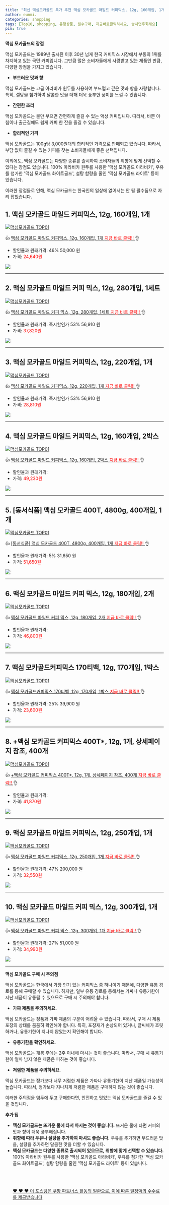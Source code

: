 ```yaml
---
title: "최신 맥심모카골드 특가 추천 맥심 모카골드 마일드 커피믹스, 12g, 160개입, 1개 비교 장점"
author: eunmi.
categories: shopping
tags: [Top10, shopping, 유행상품, 필수구매, 지금바로클릭하세요, 놓치면후회해요]
pin: true
---
```

**맥심 모카골드의 장점**

맥심 모카골드는 1989년 출시된 이후 30년 넘게 한국 커피믹스 시장에서 부동의 1위를 차지하고 있는 국민 커피입니다. 그만큼 많은 소비자들에게 사랑받고 있는 제품인 만큼, 다양한 장점을 가지고 있습니다.

* **부드러운 맛과 향**

맥심 모카골드는 고급 아라비카 원두를 사용하여 부드럽고 깊은 맛과 향을 자랑합니다. 특히, 설탕을 첨가하여 달콤한 맛을 더해 더욱 풍부한 풍미를 느낄 수 있습니다.

* **간편한 조리**

맥심 모카골드는 물만 부으면 간편하게 즐길 수 있는 액상 커피입니다. 따라서, 바쁜 아침이나 출근길에도 쉽게 커피 한 잔을 즐길 수 있습니다.

* **합리적인 가격**

맥심 모카골드는 100g당 3,000원대의 합리적인 가격으로 판매되고 있습니다. 따라서, 부담 없이 즐길 수 있는 커피를 찾는 소비자들에게 좋은 선택입니다.

이외에도, 맥심 모카골드는 다양한 종류를 출시하여 소비자들의 취향에 맞게 선택할 수 있다는 장점도 있습니다. 100% 아라비카 원두를 사용한 '맥심 모카골드 아라비카', 우유를 첨가한 '맥심 모카골드 화이트골드', 설탕 함량을 줄인 '맥심 모카골드 라이트' 등이 있습니다.

이러한 장점들로 인해, 맥심 모카골드는 한국인의 일상에 없어서는 안 될 필수품으로 자리 잡았습니다.

   

## 1. 맥심 모카골드 마일드 커피믹스, 12g, 160개입, 1개

[![맥심모카골드 TOP01](https://thumbnail6.coupangcdn.com/thumbnails/remote/230x230ex/image/retail/images/4282376875770945-55003122-84cd-4bb6-860f-25e4f7e5eece.jpg)](https://link.coupang.com/re/AFFSDP?lptag=AF3617701&subid=GithubCoopas&pageKey=7525033092&traceid=V0-153&itemId=17657253101&vendorItemId=71030128009)


👍 [맥심 모카골드 마일드 커피믹스, 12g, 160개입, 1개 <font color=red> 지금 바로 클릭!! </font> ](https://link.coupang.com/re/AFFSDP?lptag=AF3617701&subid=GithubCoopas&pageKey=7525033092&traceid=V0-153&itemId=17657253101&vendorItemId=71030128009) 👌 


- 할인율과 원래가격: 46%  50,000   원
- 가격: <span style='color:red'>24,640원</span>

[![](/discount_price.png)](https://link.coupang.com/re/AFFSDP?lptag=AF3617701&subid=GithubCoopas&pageKey=7525033092&traceid=V0-153&itemId=17657253101&vendorItemId=71030128009)

---


   

## 2. 맥심 모카골드 마일드 커피 믹스, 12g, 280개입, 1세트

[![맥심모카골드 TOP01](https://thumbnail8.coupangcdn.com/thumbnails/remote/230x230ex/image/vendor_inventory/6d53/1a1779e4556b8b8de10d2b3fed51b5fc797bd2d7bd0431ecbd4b2c507e18.jpeg)](https://link.coupang.com/re/AFFSDP?lptag=AF3617701&subid=GithubCoopas&pageKey=7525033092&traceid=V0-153&itemId=19257248420&vendorItemId=87029109371)


👍 [맥심 모카골드 마일드 커피 믹스, 12g, 280개입, 1세트 <font color=red> 지금 바로 클릭!! </font> ](https://link.coupang.com/re/AFFSDP?lptag=AF3617701&subid=GithubCoopas&pageKey=7525033092&traceid=V0-153&itemId=19257248420&vendorItemId=87029109371) 👌 


- 할인율과 원래가격: 즉시할인가 53%  56,910   원
- 가격: <span style='color:red'>37,820원</span>

[![](/discount_price.png)](https://link.coupang.com/re/AFFSDP?lptag=AF3617701&subid=GithubCoopas&pageKey=7525033092&traceid=V0-153&itemId=19257248420&vendorItemId=87029109371)

---


   

## 3. 맥심 모카골드 마일드 커피믹스, 12g, 220개입, 1개

[![맥심모카골드 TOP01](https://thumbnail6.coupangcdn.com/thumbnails/remote/230x230ex/image/vendor_inventory/40cd/e62000f1b176b6e246be7c41aea2a559a0db555a7ee5ee4d9fae5e868889.jpg)](https://link.coupang.com/re/AFFSDP?lptag=AF3617701&subid=GithubCoopas&pageKey=7525033092&traceid=V0-153&itemId=16456198383&vendorItemId=86288232850)


👍 [맥심 모카골드 마일드 커피믹스, 12g, 220개입, 1개 <font color=red> 지금 바로 클릭!! </font> ](https://link.coupang.com/re/AFFSDP?lptag=AF3617701&subid=GithubCoopas&pageKey=7525033092&traceid=V0-153&itemId=16456198383&vendorItemId=86288232850) 👌 


- 할인율과 원래가격: 즉시할인가 53%  56,910   원
- 가격: <span style='color:red'>28,810원</span>

[![](/discount_price.png)](https://link.coupang.com/re/AFFSDP?lptag=AF3617701&subid=GithubCoopas&pageKey=7525033092&traceid=V0-153&itemId=16456198383&vendorItemId=86288232850)

---


   

## 4. 맥심 모카골드 마일드 커피믹스, 12g, 160개입, 2박스

[![맥심모카골드 TOP01](https://thumbnail10.coupangcdn.com/thumbnails/remote/230x230ex/image/retail/images/631250883165396-16465121-4eec-4ffc-b626-d6f444fc7600.jpg)](https://link.coupang.com/re/AFFSDP?lptag=AF3617701&subid=GithubCoopas&pageKey=7525033092&traceid=V0-153&itemId=29650653&vendorItemId=85072690879)


👍 [맥심 모카골드 마일드 커피믹스, 12g, 160개입, 2박스 <font color=red> 지금 바로 클릭!! </font> ](https://link.coupang.com/re/AFFSDP?lptag=AF3617701&subid=GithubCoopas&pageKey=7525033092&traceid=V0-153&itemId=29650653&vendorItemId=85072690879) 👌 


- 할인율과 원래가격: 
- 가격: <span style='color:red'>49,230원</span>

[![](/discount_price.png)](https://link.coupang.com/re/AFFSDP?lptag=AF3617701&subid=GithubCoopas&pageKey=7525033092&traceid=V0-153&itemId=29650653&vendorItemId=85072690879)

---


   

## 5. [동서식품] 맥심 모카골드 400T, 4800g, 400개입, 1개

[![맥심모카골드 TOP01](https://thumbnail6.coupangcdn.com/thumbnails/remote/230x230ex/image/vendor_inventory/4cc4/708f15d0e000a7d414032f074bc7d23ba818cb661832458073fa7401babc.jpg)](https://link.coupang.com/re/AFFSDP?lptag=AF3617701&subid=GithubCoopas&pageKey=7525033092&traceid=V0-153&itemId=19575169624&vendorItemId=3919120623)


👍 [[동서식품] 맥심 모카골드 400T, 4800g, 400개입, 1개 <font color=red> 지금 바로 클릭!! </font> ](https://link.coupang.com/re/AFFSDP?lptag=AF3617701&subid=GithubCoopas&pageKey=7525033092&traceid=V0-153&itemId=19575169624&vendorItemId=3919120623) 👌 


- 할인율과 원래가격: 5%  31,650   원
- 가격: <span style='color:red'>51,650원</span>

[![](/discount_price.png)](https://link.coupang.com/re/AFFSDP?lptag=AF3617701&subid=GithubCoopas&pageKey=7525033092&traceid=V0-153&itemId=19575169624&vendorItemId=3919120623)

---


   

## 6. 맥심 모카골드 마일드 커피 믹스, 12g, 180개입, 2개

[![맥심모카골드 TOP01](https://thumbnail6.coupangcdn.com/thumbnails/remote/230x230ex/image/vendor_inventory/fdf1/f5c2977afa69e2431f6ba885e19f7955a38e67c2119cba99a2b22c46493d.jpg)](https://link.coupang.com/re/AFFSDP?lptag=AF3617701&subid=GithubCoopas&pageKey=7525033092&traceid=V0-153&itemId=18016950044&vendorItemId=86779979188)


👍 [맥심 모카골드 마일드 커피 믹스, 12g, 180개입, 2개 <font color=red> 지금 바로 클릭!! </font> ](https://link.coupang.com/re/AFFSDP?lptag=AF3617701&subid=GithubCoopas&pageKey=7525033092&traceid=V0-153&itemId=18016950044&vendorItemId=86779979188) 👌 


- 할인율과 원래가격: 
- 가격: <span style='color:red'>46,800원</span>

[![](/discount_price.png)](https://link.coupang.com/re/AFFSDP?lptag=AF3617701&subid=GithubCoopas&pageKey=7525033092&traceid=V0-153&itemId=18016950044&vendorItemId=86779979188)

---


   

## 7. 맥심 모카골드커피믹스 170티백, 12g, 170개입, 1박스

[![맥심모카골드 TOP01](https://thumbnail10.coupangcdn.com/thumbnails/remote/230x230ex/image/vendor_inventory/146a/49c093c22b2ac05fb6028aaf24a7463e4131a11e3aa32661b0bd00adf009.jpg)](https://link.coupang.com/re/AFFSDP?lptag=AF3617701&subid=GithubCoopas&pageKey=7525033092&traceid=V0-153&itemId=5564584442&vendorItemId=86779971298)


👍 [맥심 모카골드커피믹스 170티백, 12g, 170개입, 1박스 <font color=red> 지금 바로 클릭!! </font> ](https://link.coupang.com/re/AFFSDP?lptag=AF3617701&subid=GithubCoopas&pageKey=7525033092&traceid=V0-153&itemId=5564584442&vendorItemId=86779971298) 👌 


- 할인율과 원래가격: 25%  39,900   원
- 가격: <span style='color:red'>23,600원</span>

[![](/discount_price.png)](https://link.coupang.com/re/AFFSDP?lptag=AF3617701&subid=GithubCoopas&pageKey=7525033092&traceid=V0-153&itemId=5564584442&vendorItemId=86779971298)

---


   

## 8. +맥심 모카골드 커피믹스 400T*, 12g, 1개, 상세페이지 참조, 400개

[![맥심모카골드 TOP01](https://thumbnail9.coupangcdn.com/thumbnails/remote/230x230ex/image/vendor_inventory/2136/04212e38c63980fc342d43a4e8e15d2c398816f9674d589f13a3510e6bf5.jpg)](https://link.coupang.com/re/AFFSDP?lptag=AF3617701&subid=GithubCoopas&pageKey=7525025852&traceid=V0-153&itemId=19744700506&vendorItemId=83044535464)


👍 [+맥심 모카골드 커피믹스 400T*, 12g, 1개, 상세페이지 참조, 400개 <font color=red> 지금 바로 클릭!! </font> ](https://link.coupang.com/re/AFFSDP?lptag=AF3617701&subid=GithubCoopas&pageKey=7525025852&traceid=V0-153&itemId=19744700506&vendorItemId=83044535464) 👌 


- 할인율과 원래가격: 
- 가격: <span style='color:red'>41,870원</span>

[![](/discount_price.png)](https://link.coupang.com/re/AFFSDP?lptag=AF3617701&subid=GithubCoopas&pageKey=7525025852&traceid=V0-153&itemId=19744700506&vendorItemId=83044535464)

---


   

## 9. 맥심 모카골드 마일드 커피믹스, 12g, 250개입, 1개

[![맥심모카골드 TOP01](https://thumbnail9.coupangcdn.com/thumbnails/remote/230x230ex/image/vendor_inventory/3e5d/805a4b95aa0b42e664856ee69a2ae7a85e57301de69eac288270754cad23.jpg)](https://link.coupang.com/re/AFFSDP?lptag=AF3617701&subid=GithubCoopas&pageKey=7525033092&traceid=V0-153&itemId=14489521215&vendorItemId=80353324525)


👍 [맥심 모카골드 마일드 커피믹스, 12g, 250개입, 1개 <font color=red> 지금 바로 클릭!! </font> ](https://link.coupang.com/re/AFFSDP?lptag=AF3617701&subid=GithubCoopas&pageKey=7525033092&traceid=V0-153&itemId=14489521215&vendorItemId=80353324525) 👌 


- 할인율과 원래가격: 47%  200,000   원
- 가격: <span style='color:red'>32,550원</span>

[![](/discount_price.png)](https://link.coupang.com/re/AFFSDP?lptag=AF3617701&subid=GithubCoopas&pageKey=7525033092&traceid=V0-153&itemId=14489521215&vendorItemId=80353324525)

---


   

## 10. 맥심 모카골드 마일드 커피 믹스, 12g, 300개입, 1개

[![맥심모카골드 TOP01](https://thumbnail10.coupangcdn.com/thumbnails/remote/230x230ex/image/vendor_inventory/37f7/f09f4c6fb6aa0f39fdfc8250a70fb710d57ae684623f10b3c454805902b3.jpg)](https://link.coupang.com/re/AFFSDP?lptag=AF3617701&subid=GithubCoopas&pageKey=7525033092&traceid=V0-153&itemId=234283277&vendorItemId=72056113370)


👍 [맥심 모카골드 마일드 커피 믹스, 12g, 300개입, 1개 <font color=red> 지금 바로 클릭!! </font> ](https://link.coupang.com/re/AFFSDP?lptag=AF3617701&subid=GithubCoopas&pageKey=7525033092&traceid=V0-153&itemId=234283277&vendorItemId=72056113370) 👌 


- 할인율과 원래가격: 27%  51,000   원
- 가격: <span style='color:red'>34,990원</span>

[![](/discount_price.png)](https://link.coupang.com/re/AFFSDP?lptag=AF3617701&subid=GithubCoopas&pageKey=7525033092&traceid=V0-153&itemId=234283277&vendorItemId=72056113370)

---
**맥심 모카골드 구매 시 주의점**

맥심 모카골드는 한국에서 가장 인기 있는 커피믹스 중 하나이기 때문에, 다양한 유통 경로를 통해 구매할 수 있습니다. 하지만, 일부 유통 경로를 통해서는 가짜나 유통기한이 지난 제품이 유통될 수 있으므로 구매 시 주의해야 합니다.

* **가짜 제품을 주의하세요.**

맥심 모카골드는 정품과 가짜 제품의 구분이 어려울 수 있습니다. 따라서, 구매 시 제품 포장의 상태를 꼼꼼히 확인해야 합니다. 특히, 포장재가 손상되어 있거나, 글씨체가 흐릿하거나, 유통기한이 지나지 않았는지 확인해야 합니다.

* **유통기한을 확인하세요.**

맥심 모카골드는 개봉 후에는 2주 이내에 마시는 것이 좋습니다. 따라서, 구매 시 유통기한이 얼마 남지 않은 제품은 피하는 것이 좋습니다.

* **저렴한 제품을 주의하세요.**

맥심 모카골드는 정가보다 너무 저렴한 제품은 가짜나 유통기한이 지난 제품일 가능성이 높습니다. 따라서, 정가보다 지나치게 저렴한 제품은 구매하지 않는 것이 좋습니다.

이러한 주의점을 염두에 두고 구매한다면, 안전하고 맛있는 맥심 모카골드를 즐길 수 있을 것입니다.

**추가 팁**

* **맥심 모카골드는 뜨거운 물에 타서 마시는 것이 좋습니다.** 뜨거운 물에 타면 커피의 맛과 향이 더욱 풍부해집니다.
* **취향에 따라 우유나 설탕을 추가하여 마셔도 좋습니다.** 우유를 추가하면 부드러운 맛을, 설탕을 추가하면 달콤한 맛을 더할 수 있습니다.
* **맥심 모카골드는 다양한 종류로 출시되어 있으므로, 취향에 맞게 선택할 수 있습니다.** 100% 아라비카 원두를 사용한 '맥심 모카골드 아라비카', 우유를 첨가한 '맥심 모카골드 화이트골드', 설탕 함량을 줄인 '맥심 모카골드 라이트' 등이 있습니다.<br><br><br><br><br> [ ❤ ❤ ❤ 이 포스팅은 쿠팡 파트너스 활동의 일환으로, 이에 따른 일정액의 수수료를 제공받습니다](https://link.coupang.com/a/bcEFyh)